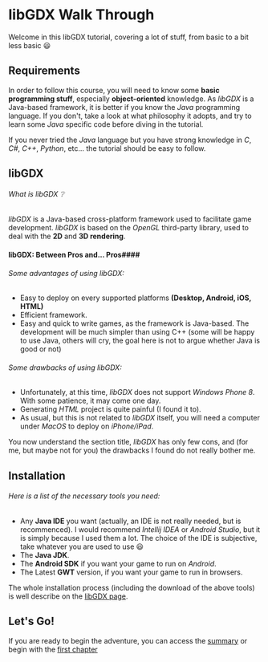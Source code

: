 # libGDX Walk Through
Welcome in this libGDX tutorial, covering a lot of stuff, from basic to a bit less basic :smiley:

## Requirements ##
In order to follow this course, you will need to know some **basic programming stuff**, especially **object-oriented** knowledge.
As *libGDX* is a Java-based framework, it is better if you know the *Java* programming language. If you don't, take a look at what philosophy it adopts, and try to learn some *Java* specific code before diving in the tutorial.

If you never tried the *Java* language but you have strong knowledge in *C*, *C#*, *C++*, *Python*, etc... the tutorial should be easy to follow.

## libGDX ##

###### What is libGDX :grey_question: ######

*libGDX* is a Java-based cross-platform framework used to facilitate game development.
*libGDX* is based on the *OpenGL* third-party library, used to deal with the **2D** and **3D rendering**.

#### libGDX: Between Pros and... Pros####

###### Some advantages of using libGDX: ######
* Easy to deploy on every supported platforms **(Desktop, Android, iOS, HTML)**
* Efficient framework.
* Easy and quick to write games, as the framework is Java-based. The development will be much simpler than using C++ (some will be happy to use Java, others will cry, the goal here is not to argue whether Java is good or not)

###### Some drawbacks of using libGDX: ######
* Unfortunately, at this time, *libGDX* does not support *Windows Phone 8*. With some patience, it may come one day.
* Generating *HTML* project is quite painful (I found it to).
* As usual, but this is not related to *libGDX* itself, you will need a computer under *MacOS* to deploy on *iPhone/iPad*.

You now understand the section title, *libGDX* has only few cons, and (for me, but maybe not for you) the drawbacks I found do not really bother me.

## Installation ##
###### Here is a list of the necessary tools you need: ######
* Any **Java IDE** you want (actually, an IDE is not really needed, but is recommenced). I would recommend *Intellij IDEA* or *Android Studio*, but it is simply because I used them a lot. The choice of the IDE is subjective, take whatever you are used to use :smiley:
* The **Java JDK**.
* The **Android SDK** if you want your game to run on *Android*.
* The Latest **GWT** version, if you want your game to run in browsers.

The whole installation process (including the download of the above tools) is well describe on the [libGDX page](https://github.com/libgdx/libgdx/wiki/Setting-up-your-Development-Environment-%28Eclipse%2C-Intellij-IDEA%2C-NetBeans%29).

## Let's Go! ##
If you are ready to begin the adventure, you can access the [summary](SUMMARY.md) or begin with the [first chapter](tutorial/english-version/chapter1-discover-libgdx/1-first-step.md)
